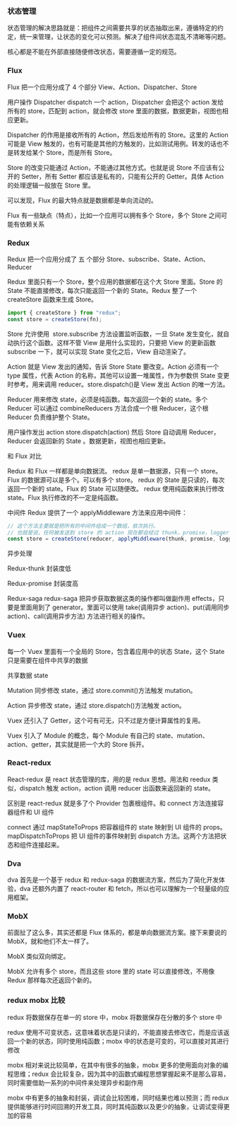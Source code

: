 ### 状态管理

状态管理的解决思路就是：把组件之间需要共享的状态抽取出来，遵循特定的约定，统一来管理，让状态的变化可以预测。解决了组件间状态混乱不清晰等问题。

核心都是不能在外部直接随便修改状态，需要遵循一定的规范。

### Flux

Flux 把一个应用分成了 4 个部分 View、Action、Dispatcher、Store

用户操作 Dispatcher dispatch 一个 action，Dispatcher 会把这个 action 发给所有的 store，匹配到 action，就会修改 store 里面的数据，数据更新，视图也相应更新。

Dispatcher 的作用是接收所有的 Action，然后发给所有的 Store。这里的 Action 可能是 View 触发的，也有可能是其他的方触发的，比如测试用例。转发的话也不是转发给某个 Store，而是所有 Store。

Store 的改变只能通过 Action，不能通过其他方式。也就是说 Store 不应该有公开的 Setter，所有 Setter 都应该是私有的，只能有公开的 Getter。具体 Action 的处理逻辑一般放在 Store 里。

可以发现，Flux 的最大特点就是数据都是单向流动的。

Flux 有一些缺点（特点），比如一个应用可以拥有多个 Store，多个 Store 之间可能有依赖关系

### Redux

Redux 把一个应用分成了 五 个部分 Store、subscribe、State、Action、Reducer

Redux 里面只有一个 Store，整个应用的数据都在这个大 Store 里面。Store 的 State 不能直接修改，每次只能返回一个新的 State。Redux 整了一个 createStore 函数来生成 Store。

```js
import { createStore } from "redux";
const store = createStore(fn);
```

Store 允许使用  store.subscribe 方法设置监听函数，一旦 State 发生变化，就自动执行这个函数。这样不管 View 是用什么实现的，只要把 View 的更新函数 subscribe 一下，就可以实现 State 变化之后，View 自动渲染了。

Action 就是 View 发出的通知，告诉 Store State 要改变。Action 必须有一个 type 属性，代表 Action 的名称，其他可以设置一堆属性，作为参数供 State 变更时参考。用来调用 reducer。store.dispatch()是 View 发出 Action 的唯一方法。

Reducer 用来修改 state，必须是纯函数。每次返回一个新的 state。多个 Reducer 可以通过 combineReducers 方法合成一个根 Reducer，这个根 Reducer 负责维护整个 State。

用户操作发出 action store.dispatch(action) 然后 Store 自动调用 Reducer，Reducer 会返回新的 State 。数据更新，视图也相应更新。

和 Flux 对比

Redux 和 Flux 一样都是单向数据流。
redux 是单一数据源，只有一个 store。Flux 的数据源可以是多个。可以有多个 store。
redux 的 State 是只读的，每次返回一个新的 state。Flux 的 State 可以随便改。
redux 使用纯函数来执行修改 state。Flux 执行修改的不一定是纯函数。

中间件 Redux 提供了一个 applyMiddleware 方法来应用中间件：

```js
// 这个方法主要就是把所有的中间件组成一个数组，依次执行。
// 也就是说，任何被发送到 store 的 action 现在都会经过 thunk，promise，logger 这几个中间件了。
const store = createStore(reducer, applyMiddleware(thunk, promise, logger));
```

异步处理

Redux-thunk 封装度低

Redux-promise 封装度高

Redux-saga redux-saga 把异步获取数据这类的操作都叫做副作用 effects，只要是里面用到了 generator。里面可以使用 take(调用异步 action)、put(调用同步 action)、call(调用异步方法) 方法进行相关的操作。

### Vuex

每一个 Vuex 里面有一个全局的 Store，包含着应用中的状态 State，这个 State 只是需要在组件中共享的数据

共享数据 state

Mutation 同步修改 state，通过 store.commit()方法触发 mutation。

Action 异步修改 state，通过 store.dispatch()方法触发 action。

Vuex 还引入了 Getter，这个可有可无，只不过是方便计算属性的复用。

Vuex 引入了 Module 的概念，每个 Module 有自己的 state、mutation、action、getter，其实就是把一个大的 Store 拆开。

### React-redux

React-redux 是 react 状态管理的库，用的是 redux 思想。用法和 reedux 类似，dispatch 触发 action，action 调用 reducer 出函数来返回新的 state。

区别是 react-redux 就是多了个 Provider 包裹根组件。和 connect 方法连接容器组件和 UI 组件

connect 通过 mapStateToProps 把容器组件的 state 映射到 UI 组件的 props。mapDispatchToProps 把 UI 组件的事件映射到 dispatch 方法。这两个方法把状态和组件连接起来。

### Dva

dva 首先是一个基于 redux 和 redux-saga 的数据流方案，然后为了简化开发体验，dva 还额外内置了 react-router 和 fetch，所以也可以理解为一个轻量级的应用框架。

### MobX

前面扯了这么多，其实还都是 Flux 体系的，都是单向数据流方案。接下来要说的 MobX，就和他们不太一样了。

MobX 类似双向绑定。

MobX 允许有多个 store，而且这些 store 里的 state 可以直接修改，不用像 Redux 那样每次还返回个新的。

### redux mobx 比较

redux 将数据保存在单一的 store 中，mobx 将数据保存在分散的多个 store 中

redux 使用不可变状态，这意味着状态是只读的，不能直接去修改它，而是应该返回一个新的状态，同时使用纯函数；mobx 中的状态是可变的，可以直接对其进行修改

mobx 相对来说比较简单，在其中有很多的抽象，mobx 更多的使用面向对象的编程思维；redux 会比较复杂，因为其中的函数式编程思想掌握起来不是那么容易，同时需要借助一系列的中间件来处理异步和副作用

mobx 中有更多的抽象和封装，调试会比较困难，同时结果也难以预测；而 redux 提供能够进行时间回溯的开发工具，同时其纯函数以及更少的抽象，让调试变得更加的容易

